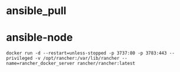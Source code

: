 # ansible_pull
# ansible-node
```
docker run -d --restart=unless-stopped -p 3737:80 -p 3783:443 --privileged -v /opt/rancher:/var/lib/rancher --name=rancher_docker_server rancher/rancher:latest
```
